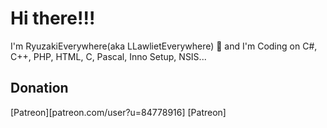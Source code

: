 # Hi there!!!

I'm RyuzakiEverywhere(aka LLawlietEverywhere) 👋 and I'm Coding on C#, C++, PHP, HTML, C, Pascal, Inno Setup, NSIS... 

## Donation

[Patreon][patreon.com/user?u=84778916]
[Patreon]
